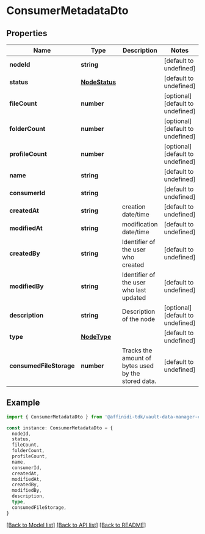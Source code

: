 # ConsumerMetadataDto

## Properties

| Name                    | Type                            | Description                                         | Notes                             |
| ----------------------- | ------------------------------- | --------------------------------------------------- | --------------------------------- |
| **nodeId**              | **string**                      |                                                     | [default to undefined]            |
| **status**              | [**NodeStatus**](NodeStatus.md) |                                                     | [default to undefined]            |
| **fileCount**           | **number**                      |                                                     | [optional] [default to undefined] |
| **folderCount**         | **number**                      |                                                     | [optional] [default to undefined] |
| **profileCount**        | **number**                      |                                                     | [optional] [default to undefined] |
| **name**                | **string**                      |                                                     | [default to undefined]            |
| **consumerId**          | **string**                      |                                                     | [default to undefined]            |
| **createdAt**           | **string**                      | creation date/time                                  | [default to undefined]            |
| **modifiedAt**          | **string**                      | modification date/time                              | [default to undefined]            |
| **createdBy**           | **string**                      | Identifier of the user who created                  | [default to undefined]            |
| **modifiedBy**          | **string**                      | Identifier of the user who last updated             | [default to undefined]            |
| **description**         | **string**                      | Description of the node                             | [optional] [default to undefined] |
| **type**                | [**NodeType**](NodeType.md)     |                                                     | [default to undefined]            |
| **consumedFileStorage** | **number**                      | Tracks the amount of bytes used by the stored data. | [default to undefined]            |

## Example

```typescript
import { ConsumerMetadataDto } from '@affinidi-tdk/vault-data-manager-client'

const instance: ConsumerMetadataDto = {
  nodeId,
  status,
  fileCount,
  folderCount,
  profileCount,
  name,
  consumerId,
  createdAt,
  modifiedAt,
  createdBy,
  modifiedBy,
  description,
  type,
  consumedFileStorage,
}
```

[[Back to Model list]](../README.md#documentation-for-models) [[Back to API list]](../README.md#documentation-for-api-endpoints) [[Back to README]](../README.md)
